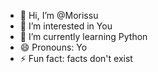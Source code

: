 - 👋 Hi, I’m @Morissu
- 👀 I’m interested in You
- 🌱 I’m currently learning Python
- 😄 Pronouns: Yo
- ⚡ Fun fact: facts don't exist 

<!---
Morissu/Morissu is a ✨ special ✨ repository because its `README.md` (this file) appears on your GitHub profile.
You can click the Preview link to take a look at your changes.
--->
